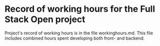 # Record of working hours for the Full Stack Open project
Project's record of working hours is in the file workinghours.md.
This file includes combined hours spent developing both front- and backend.
